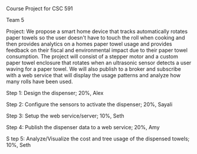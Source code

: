 Course Project for CSC 591 

Team 5

Project: We propose a smart home device that tracks automatically rotates paper towels so the user doesn't have to touch the roll when cooking and then provides analytics on a homes paper towel usage and provides feedback on their fiscal and environmental impact due to their paper towel consumption. The project will consist of a stepper motor and a custom paper towel enclosure that rotates when an ultrasonic sensor  detects a user waving for a paper towel. We will also publish to a broker and subscribe with a web service that will display the usage patterns and analyze how many rolls have been used.

  Step 1: Design the dispenser; 20%, Alex

  Step 2: Configure the sensors to activate the dispenser; 20%, Sayali

  Step 3: Setup the web service/server; 10%, Seth

  Step 4: Publish the dispenser data to a web service; 20%, Amy

S  tep 5: Analyze/Visualize the cost and tree usage of the dispensed towels; 10%, Seth
